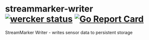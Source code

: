 # streammarker-writer [![wercker status](https://app.wercker.com/status/d116cc81ae020cc47fd4329464c1f2fc/m "wercker status")](https://app.wercker.com/project/bykey/d116cc81ae020cc47fd4329464c1f2fc) [![Go Report Card](https://goreportcard.com/badge/github.com/skidder/streammarker-writer)](https://goreportcard.com/report/github.com/skidder/streammarker-writer)
StreamMarker Writer - writes sensor data to persistent storage
